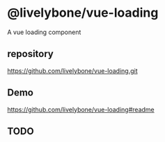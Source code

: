 # @livelybone/vue-loading
A vue loading component

## repository
https://github.com/livelybone/vue-loading.git

## Demo
https://github.com/livelybone/vue-loading#readme

## TODO